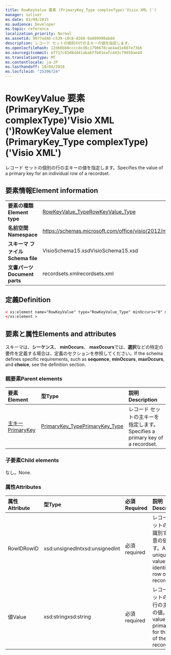 ```yaml
---
title: RowKeyValue 要素 (PrimaryKey_Type complexType)'Visio XML (')
manager: soliver
ms.date: 03/09/2015
ms.audience: Developer
ms.topic: reference
localization_priority: Normal
ms.assetid: 9077ad4b-c539-c0c8-d268-9a009990abdd
description: レコード セットの個別の行の主キーの値を指定します。
ms.openlocfilehash: 12d60bb0ccccdcd8c1790678cae4ad1e887e73b6
ms.sourcegitcommit: ef717c65d8dd41ababffb01eafc443c79950aed4
ms.translationtype: MT
ms.contentlocale: ja-JP
ms.lasthandoff: 10/04/2018
ms.locfileid: "25396724"
---
```

# <a name="rowkeyvalue-element-primarykeytype-complextype-visio-xml"></a><span data-ttu-id="185ae-103">RowKeyValue 要素 (PrimaryKey_Type complexType)'Visio XML (')</span><span class="sxs-lookup"><span data-stu-id="185ae-103">RowKeyValue element (PrimaryKey_Type complexType) ('Visio XML')</span></span>

<span data-ttu-id="185ae-104">レコード セットの個別の行の主キーの値を指定します。</span><span class="sxs-lookup"><span data-stu-id="185ae-104">Specifies the value of a primary key for an individual row of a recordset.</span></span>
  
## <a name="element-information"></a><span data-ttu-id="185ae-105">要素情報</span><span class="sxs-lookup"><span data-stu-id="185ae-105">Element information</span></span>

|||
|:-----|:-----|
|<span data-ttu-id="185ae-106">**要素の種類**</span><span class="sxs-lookup"><span data-stu-id="185ae-106">**Element type**</span></span> <br/> |[<span data-ttu-id="185ae-107">RowKeyValue_Type</span><span class="sxs-lookup"><span data-stu-id="185ae-107">RowKeyValue_Type</span></span>](rowkeyvalue_type-complextypevisio-xml.md) <br/> |
|<span data-ttu-id="185ae-108">**名前空間**</span><span class="sxs-lookup"><span data-stu-id="185ae-108">**Namespace**</span></span> <br/> |https://schemas.microsoft.com/office/visio/2012/main  <br/> |
|<span data-ttu-id="185ae-109">**スキーマ ファイル**</span><span class="sxs-lookup"><span data-stu-id="185ae-109">**Schema file**</span></span> <br/> |<span data-ttu-id="185ae-110">VisioSchema15.xsd</span><span class="sxs-lookup"><span data-stu-id="185ae-110">VisioSchema15.xsd</span></span>  <br/> |
|<span data-ttu-id="185ae-111">**文書パーツ**</span><span class="sxs-lookup"><span data-stu-id="185ae-111">**Document parts**</span></span> <br/> |<span data-ttu-id="185ae-112">recordsets.xml</span><span class="sxs-lookup"><span data-stu-id="185ae-112">recordsets.xml</span></span>  <br/> |
   
## <a name="definition"></a><span data-ttu-id="185ae-113">定義</span><span class="sxs-lookup"><span data-stu-id="185ae-113">Definition</span></span>

```XML
< xs:element name="RowKeyValue" type="RowKeyValue_Type" minOccurs="0" maxOccurs="unbounded" >
</xs:element >
```

## <a name="elements-and-attributes"></a><span data-ttu-id="185ae-114">要素と属性</span><span class="sxs-lookup"><span data-stu-id="185ae-114">Elements and attributes</span></span>

<span data-ttu-id="185ae-115">スキーマは、**シーケンス**、 **minOccurs**、 **maxOccurs**では、**選択**などの特定の要件を定義する場合は、定義のセクションを参照してください。</span><span class="sxs-lookup"><span data-stu-id="185ae-115">If the schema defines specific requirements, such as **sequence**, **minOccurs**, **maxOccurs**, and **choice**, see the definition section.</span></span> 
  
### <a name="parent-elements"></a><span data-ttu-id="185ae-116">親要素</span><span class="sxs-lookup"><span data-stu-id="185ae-116">Parent elements</span></span>

|<span data-ttu-id="185ae-117">**要素**</span><span class="sxs-lookup"><span data-stu-id="185ae-117">**Element**</span></span>|<span data-ttu-id="185ae-118">**型**</span><span class="sxs-lookup"><span data-stu-id="185ae-118">**Type**</span></span>|<span data-ttu-id="185ae-119">**説明**</span><span class="sxs-lookup"><span data-stu-id="185ae-119">**Description**</span></span>|
|:-----|:-----|:-----|
|[<span data-ttu-id="185ae-120">主キー</span><span class="sxs-lookup"><span data-stu-id="185ae-120">PrimaryKey</span></span>](primarykey-element-datarecordset_type-complextypevisio-xml.md) <br/> |[<span data-ttu-id="185ae-121">PrimaryKey_Type</span><span class="sxs-lookup"><span data-stu-id="185ae-121">PrimaryKey_Type</span></span>](primarykey_type-complextypevisio-xml.md) <br/> |<span data-ttu-id="185ae-122">レコード セットの主キーを指定します。</span><span class="sxs-lookup"><span data-stu-id="185ae-122">Specifies a primary key of a recordset.</span></span>  <br/> |
   
### <a name="child-elements"></a><span data-ttu-id="185ae-123">子要素</span><span class="sxs-lookup"><span data-stu-id="185ae-123">Child elements</span></span>

<span data-ttu-id="185ae-124">なし。</span><span class="sxs-lookup"><span data-stu-id="185ae-124">None.</span></span>
  
### <a name="attributes"></a><span data-ttu-id="185ae-125">属性</span><span class="sxs-lookup"><span data-stu-id="185ae-125">Attributes</span></span>

|<span data-ttu-id="185ae-126">**属性**</span><span class="sxs-lookup"><span data-stu-id="185ae-126">**Attribute**</span></span>|<span data-ttu-id="185ae-127">**型**</span><span class="sxs-lookup"><span data-stu-id="185ae-127">**Type**</span></span>|<span data-ttu-id="185ae-128">**必須**</span><span class="sxs-lookup"><span data-stu-id="185ae-128">**Required**</span></span>|<span data-ttu-id="185ae-129">**説明**</span><span class="sxs-lookup"><span data-stu-id="185ae-129">**Description**</span></span>|<span data-ttu-id="185ae-130">**使用可能な値**</span><span class="sxs-lookup"><span data-stu-id="185ae-130">**Possible values**</span></span>|
|:-----|:-----|:-----|:-----|:-----|
|<span data-ttu-id="185ae-131">RowID</span><span class="sxs-lookup"><span data-stu-id="185ae-131">RowID</span></span>  <br/> |<span data-ttu-id="185ae-132">xsd:unsignedInt</span><span class="sxs-lookup"><span data-stu-id="185ae-132">xsd:unsignedInt</span></span>  <br/> |<span data-ttu-id="185ae-133">必須</span><span class="sxs-lookup"><span data-stu-id="185ae-133">required</span></span>  <br/> |<span data-ttu-id="185ae-134">レコード セットの行を識別する一意の値です。</span><span class="sxs-lookup"><span data-stu-id="185ae-134">A unique value that identifies a row of a recordset.</span></span>  <br/> |<span data-ttu-id="185ae-135">Xsd:unsignedInt の値を入力します。</span><span class="sxs-lookup"><span data-stu-id="185ae-135">Values of the xsd:unsignedInt type.</span></span>  <br/> |
|<span data-ttu-id="185ae-136">値</span><span class="sxs-lookup"><span data-stu-id="185ae-136">Value</span></span>  <br/> |<span data-ttu-id="185ae-137">xsd:string</span><span class="sxs-lookup"><span data-stu-id="185ae-137">xsd:string</span></span>  <br/> |<span data-ttu-id="185ae-138">必須</span><span class="sxs-lookup"><span data-stu-id="185ae-138">required</span></span>  <br/> |<span data-ttu-id="185ae-139">レコード セットのこの行の主キーの値。</span><span class="sxs-lookup"><span data-stu-id="185ae-139">The value of the primary key for this row of the recordset.</span></span>  <br/> |<span data-ttu-id="185ae-140">Xsd:string の値を入力します。</span><span class="sxs-lookup"><span data-stu-id="185ae-140">Values of the xsd:string type.</span></span>  <br/> |
   


